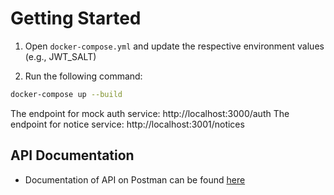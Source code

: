 # Getting Started

1. Open `docker-compose.yml` and update the respective environment values (e.g., JWT_SALT)

2. Run the following command:

```bash
docker-compose up --build
```

The endpoint for mock auth service: http://localhost:3000/auth
The endpoint for notice service: http://localhost:3001/notices

## API Documentation

- Documentation of API on Postman can be found [here](https://app.getpostman.com/join-team?invite_code=05281cc9adbd72a1b499b664fabf9289&target_code=16b2c480e12d763bffb7c6055fa9872a)
